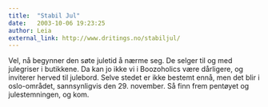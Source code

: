 ```yaml
---
title:  "Stabil Jul"
date:   2003-10-06 19:23:25
author: Leia
external_link: http://www.dritings.no/stabiljul/
---
```

Vel, nå begynner den søte juletid å nærme seg. De selger til og med
julegriser i butikkene. Da kan jo ikke vi i Boozoholics være dårligere,
og inviterer herved til julebord. Selve stedet er ikke bestemt ennå, men
det blir i oslo-området, sannsynligvis den 29. november. Så finn frem
pentøyet og julestemningen, og kom.

